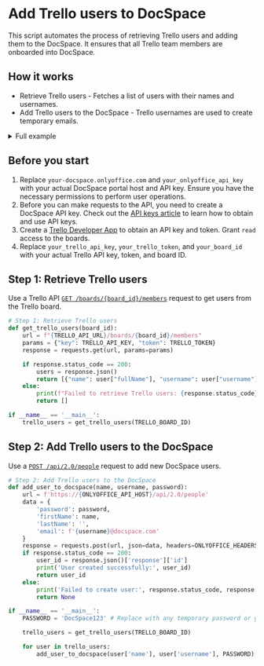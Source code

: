 # Add Trello users to DocSpace

This script automates the process of retrieving Trello users and adding them to the DocSpace. It ensures that all Trello team members are onboarded into DocSpace.

## How it works

- Retrieve Trello users - Fetches a list of users with their names and usernames.
- Add Trello users to the DocSpace - Trello usernames are used to create temporary emails.

<details>
  <summary>Full example</summary>

```py
import requests

# Trello API credentials
TRELLO_API_KEY = "your_trello_api_key"
TRELLO_TOKEN = "your_trello_token"
TRELLO_BOARD_ID = "your_board_id"
TRELLO_API_URL = "https://api.trello.com/1"

# DocSpace API credentials
ONLYOFFICE_API_HOST = "your-docspace.onlyoffice.com"
ONLYOFFICE_API_KEY = "your_onlyoffice_api_key"

# Headers for the DocSpace authentication
ONLYOFFICE_HEADERS = {
    "Accept": "application/json",
    "Authorization": f"Bearer {ONLYOFFICE_API_KEY}",
    "Content-Type": "application/json"
}

# Step 1: Retrieve Trello users
def get_trello_users(board_id):
    url = f"{TRELLO_API_URL}/boards/{board_id}/members"
    params = {"key": TRELLO_API_KEY, "token": TRELLO_TOKEN}
    response = requests.get(url, params=params)

    if response.status_code == 200:
        users = response.json()
        return [{"name": user["fullName"], "username": user["username"]} for user in users]
    else:
        print(f"Failed to retrieve Trello users: {response.status_code} - {response.text}")
        return []

# Step 2: Add Trello users to the DocSpace
def add_user_to_docspace(name, username, password):
    url = f'https://{ONLYOFFICE_API_HOST}/api/2.0/people'
    data = {
        'password': password,
        'firstName': name,
        'lastName': '',
        'email': f'{username}@docspace.com'
    }
    response = requests.post(url, json=data, headers=ONLYOFFICE_HEADERS)
    if response.status_code == 200:
        user_id = response.json()['response']['id']
        print('User created successfully:', user_id)
        return user_id
    else:
        print('Failed to create user:', response.status_code, response.text)
        return None

if __name__ == '__main__':
    PASSWORD = 'DocSpace123' # Replace with a temporary password or generate unique

    trello_users = get_trello_users(TRELLO_BOARD_ID)

    for user in trello_users:
        add_user_to_docspace(user['name'], user['username'], PASSWORD)
```

</details>

## Before you start

1. Replace `your-docspace.onlyoffice.com` and `your_onlyoffice_api_key` with your actual DocSpace portal host and API key. Ensure you have the necessary permissions to perform user operations.
2. Before you can make requests to the API, you need to create a DocSpace API key. Check out the [API keys article](/docspace/api-backend/get-started/authentication/api-keys/) to learn how to obtain and use API keys.
3. Create a [Trello Developer App](https://developer.atlassian.com/cloud/trello/power-ups/rest-api-client/) to obtain an API key and token. Grant `read` access to the boards.
4. Replace `your_trello_api_key`, `your_trello_token`, and `your_board_id` with your actual Trello API key, token, and board ID.

## Step 1: Retrieve Trello users

Use a Trello API [`GET /boards/{board_id}/members`](https://developer.atlassian.com/cloud/trello/rest/api-group-boards/#api-boards-id-members-get) request to get users from the Trello board.

```py
# Step 1: Retrieve Trello users
def get_trello_users(board_id):
    url = f"{TRELLO_API_URL}/boards/{board_id}/members"
    params = {"key": TRELLO_API_KEY, "token": TRELLO_TOKEN}
    response = requests.get(url, params=params)

    if response.status_code == 200:
        users = response.json()
        return [{"name": user["fullName"], "username": user["username"]} for user in users]
    else:
        print(f"Failed to retrieve Trello users: {response.status_code} - {response.text}")
        return []

if __name__ == '__main__':
    trello_users = get_trello_users(TRELLO_BOARD_ID)
```

## Step 2: Add Trello users to the DocSpace

Use a [`POST /api/2.0/people`](/docspace/api-backend/usage-api/add-member) request to add new DocSpace users.

``` py
# Step 2: Add Trello users to the DocSpace
def add_user_to_docspace(name, username, password):
    url = f'https://{ONLYOFFICE_API_HOST}/api/2.0/people'
    data = {
        'password': password,
        'firstName': name,
        'lastName': '',
        'email': f'{username}@docspace.com'
    }
    response = requests.post(url, json=data, headers=ONLYOFFICE_HEADERS)
    if response.status_code == 200:
        user_id = response.json()['response']['id']
        print('User created successfully:', user_id)
        return user_id
    else:
        print('Failed to create user:', response.status_code, response.text)
        return None

if __name__ == '__main__':
    PASSWORD = 'DocSpace123' # Replace with any temporary password or generate unique

    trello_users = get_trello_users(TRELLO_BOARD_ID)

    for user in trello_users:
        add_user_to_docspace(user['name'], user['username'], PASSWORD)
```
